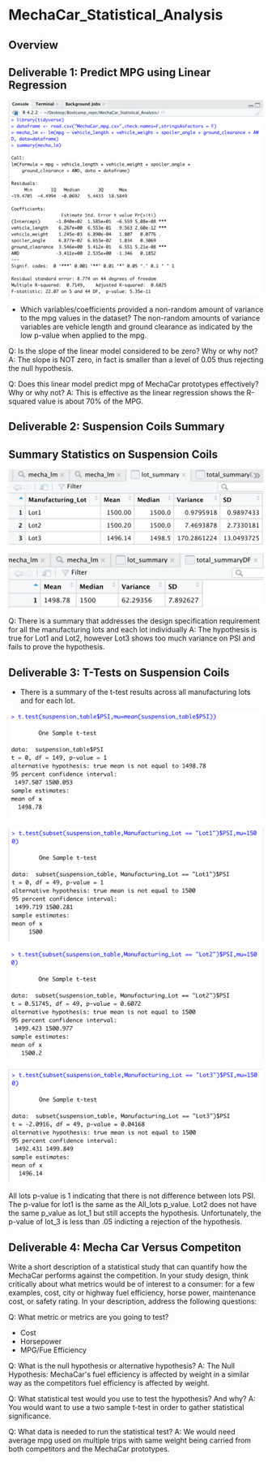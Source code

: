 # MechaCar_Statistical_Analysis

## Overview


## Deliverable 1: Predict MPG using Linear Regression
![D1_linear_regression.png](/Resources/D1_linear_regression.png)

- Which variables/coefficients provided a non-random amount of variance to the mpg values in the dataset?
The non-random amounts of variance variables are vehicle length and ground clearance as indicated by the low p-value when applied to the mpg.

Q: Is the slope of the linear model considered to be zero? Why or why not?
A: The slope is NOT zero, in fact is smaller than a level of 0.05 thus rejecting the null hypothesis.

Q:  Does this linear model predict mpg of MechaCar prototypes effectively? Why or why not?
A: This is effective as the linear regression shows the R-squared value is about 70% of the MPG.


## Deliverable 2: Suspension Coils Summary

## Summary Statistics on Suspension Coils
![D2_lot_summary.png](/Resources/D2_lot_summary.png)


![D2_total_summary.png](/Resources/D2_total_summary.png)

Q: There is a summary that addresses the design specification requirement for all the manufacturing lots and each lot individually
A: The hypothesis is true for Lot1 and Lot2, however Lot3 shows too much variance on PSI and fails to prove the hypothesis.



## Deliverable 3: T-Tests on Suspension Coils

- There is a summary of the t-test results across all manufacturing lots and for each lot.

![ttest_all.png](/Resources/ttest_all.png)

![ttest_lot1.png](/Resources/ttest_lot1.png)

![ttest_lot2.png](/Resources/ttest_lot2.png)

![ttest_lot3.png](/Resources/ttest_lot3.png)

All lots p-value is 1 indicating that there is not difference between lots PSI. The p-value for lot1 is the same as the All_lots p_value. Lot2 does not have the same p_value as lot_1 but still accepts the hypothesis. Unfortunately, the p-value of lot_3 is less than .05 indicting a rejection of the hypothesis.



## Deliverable 4: Mecha Car Versus Competiton

Write a short description of a statistical study that can quantify how the MechaCar performs against the competition. In your study design, think critically about what metrics would be of interest to a consumer: for a few examples, cost, city or highway fuel efficiency, horse power, maintenance cost, or safety rating.
In your description, address the following questions:

Q: What metric or metrics are you going to test?
- Cost
- Horsepower 
- MPG/Fue Efficiency 

Q: What is the null hypothesis or alternative hypothesis?
A: The Null Hypothesis: MechaCar's fuel efficiency is affected by weight in a similar way as the competitors fuel efficiency is affected by weight.

Q: What statistical test would you use to test the hypothesis? And why?
A: You would want to use a two sample t-test in order to gather statistical significance.

Q: What data is needed to run the statistical test?
A: We would need average mpg used on multiple trips with same weight being carried from both competitors and the MechaCar prototypes. 